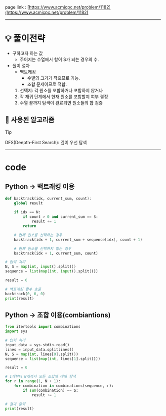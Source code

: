 page link : [https://www.acmicpc.net/problem/1182](https://www.acmicpc.net/problem/1182)

---

# 💡 풀이전략
- 구하고자 하는 값
    - 주어지는 수열에서 합이 S가 되는 경우의 수.
- 풀이 절차
    - 백트래킹
        - 수열의 크기가 작으므로 가능.
        - 조합 문제이므로 적합.
    1. 선택지: 각 원소를 포함하거나 포함하지 않거나
    2. 각 재귀 단계에서 현재 원소를 포함할지 여부 결정
    3. 수열 끝까지 탐색이 완료되면 원소들의 합 검증

## 🎨 사용된 알고리즘

> [!tip]
> DFS(Deepth-First Search): 깊이 우선 탐색


---

# code

## Python → 백트래킹 이용

```python
def backtrack(idx, current_sum, count):
    global result
    
    if idx == N:
        if count > 0 and current_sum == S:
            result += 1
        return

    # 현재 원소를 선택하는 경우
    backtrack(idx + 1, current_sum + sequence[idx], count + 1)

    # 현재 원소를 선택하지 않는 경우
    backtrack(idx + 1, current_sum, count)

# 입력 처리
N, S = map(int, input().split())
sequence = list(map(int, input().split()))

result = 0

# 백트래킹 함수 호출
backtrack(0, 0, 0)
print(result)
```

## Python → 조합 이용(combiantions)

```python
from itertools import combinations
import sys

# 입력 처리
input_data = sys.stdin.read()
lines = input_data.splitlines()
N, S = map(int, lines[0].split())
sequence = list(map(int, lines[1].split()))

result = 0

# 1개부터 N개까지 모든 조합에 대해 탐색
for r in range(1, N + 1):
    for combination in combinations(sequence, r):
        if sum(combination) == S:
            result += 1

# 결과 출력
print(result)
```

